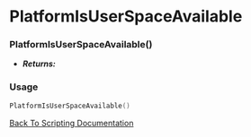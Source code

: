 # PlatformIsUserSpaceAvailable

### PlatformIsUserSpaceAvailable()
- ***Returns:*** 

### Usage

```Lua
PlatformIsUserSpaceAvailable()
```


[Back To Scripting Documentation](../README.md)
